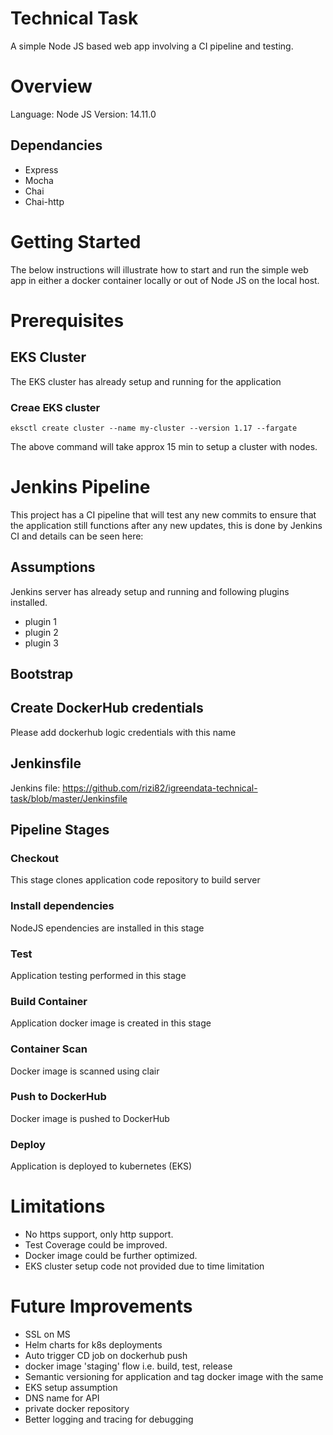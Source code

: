 # Technical Task
A simple Node JS based web app involving a CI pipeline and testing.

# Overview

Language: Node JS
Version: 14.11.0

## Dependancies

- Express
- Mocha
- Chai
- Chai-http

# Getting Started
The below instructions will illustrate how to start and run the simple web app in either a docker container locally or out of Node JS on the local host.

# Prerequisites

## EKS Cluster
The EKS cluster has already setup and running for the application

### Creae EKS cluster 
```
eksctl create cluster --name my-cluster --version 1.17 --fargate
```
The above command will take approx 15 min to setup a cluster with nodes.

# Jenkins Pipeline
This project has a CI pipeline that will test any new commits to ensure that the application still functions after any new updates,
 this is done by Jenkins CI and details can be seen here:

## Assumptions

Jenkins server has already setup and running and following plugins installed.

- plugin 1
- plugin 2
- plugin 3
   
## Bootstrap
## Create DockerHub credentials
Please add dockerhub logic credentials with this name

## Jenkinsfile
Jenkins file: https://github.com/rizi82/igreendata-technical-task/blob/master/Jenkinsfile

## Pipeline Stages

### Checkout
This stage clones application code repository to build server

### Install dependencies
NodeJS ependencies are installed in this stage

### Test
Application testing performed in this stage

### Build Container
Application docker image is created in this stage

### Container Scan
Docker image is scanned using clair

### Push to DockerHub
Docker image is pushed to DockerHub

### Deploy
Application is deployed to kubernetes (EKS)

# Limitations

* No https support, only http support.
* Test Coverage could be improved.
* Docker image could be further optimized.
* EKS cluster setup code not provided due to time limitation

# Future Improvements

 - SSL on MS
 - Helm charts for k8s deployments
 - Auto trigger CD job on dockerhub push
 - docker image 'staging' flow i.e. build, test, release
 - Semantic versioning for application and tag docker image with the same
 - EKS setup assumption
 - DNS name for API
 - private docker repository
 - Better logging and tracing for debugging
